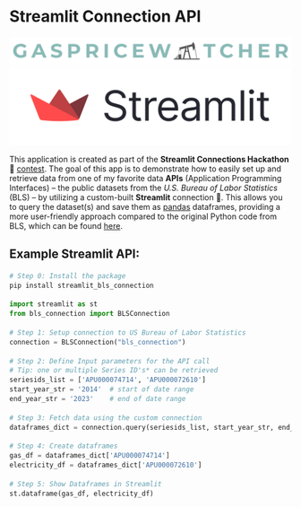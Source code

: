 # Streamlit Connection API

![gaspricewatcher_logo](./images/gaspricewatcher.png)
![Streamlit Connection API](./images/streamlit-logo-secondary-colormark-darktext.png)

This application is created as part of the **Streamlit Connections Hackathon 🎉** [contest](https://discuss.streamlit.io/t/connections-hackathon/47574). The goal of this app is to demonstrate how to easily set up and retrieve data from one of my favorite data **APIs** (Application Programming Interfaces) – the public datasets from the *U.S. Bureau of Labor Statistics* (BLS) – by utilizing a custom-built **Streamlit** connection 🔌. This allows you to query the dataset(s) and save them as [pandas](https://pandas.pydata.org/) dataframes, providing a more user-friendly approach compared to the original Python code from BLS, which can be found [here](https://www.bls.gov/developers/api_python.htm#python2).

## Example Streamlit API:

```python
# Step 0: Install the package
pip install streamlit_bls_connection

import streamlit as st
from bls_connection import BLSConnection

# Step 1: Setup connection to US Bureau of Labor Statistics
connection = BLSConnection("bls_connection")

# Step 2: Define Input parameters for the API call
# Tip: one or multiple Series ID's* can be retrieved
seriesids_list = ['APU000074714', 'APU000072610']
start_year_str = '2014'  # start of date range
end_year_str = '2023'    # end of date range

# Step 3: Fetch data using the custom connection
dataframes_dict = connection.query(seriesids_list, start_year_str, end_year_str)

# Step 4: Create dataframes
gas_df = dataframes_dict['APU000074714']
electricity_df = dataframes_dict['APU000072610']

# Step 5: Show Dataframes in Streamlit
st.dataframe(gas_df, electricity_df)

